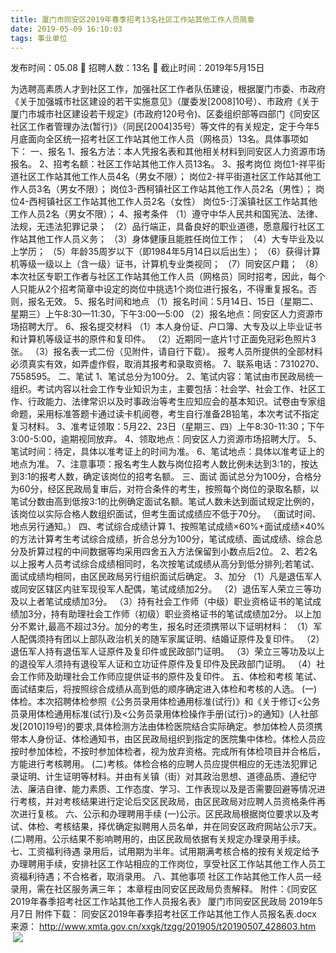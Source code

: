 ```yaml
---
title: 厦门市同安区2019年春季招考13名社区工作站其他工作人员简章
date: 2019-05-09 16:10:03
tags: 事业单位
---
```

发布时间：05.08   🌟   招聘人数：13名   🌈   截止时间：2019年5月15日
<!-- more -->
为选聘高素质人才到社区工作，加强社区工作者队伍建设，根据厦门市委、市政府《关于加强城市社区建设的若干实施意见》（厦委发[2008]10号）、市政府《关于厦门市城市社区建设若干规定》(市政府120号令)、区委组织部等四部门《同安区社区工作者管理办法(暂行)》（同民[2004]35号）等文件的有关规定，定于今年5月底面向全区统一招考社区工作站其他工作人员（网格员）13名。具体事项如下：
一、报名
1、报名方法：本人凭报名表和其他相关材料到同安区人力资源市场报名。
2、招考名额：社区工作站其他工作人员13名。
3、报考岗位
岗位1-祥平街道社区工作站其他工作人员4名（男女不限）；
岗位2-祥平街道社区工作站其他工作人员3名（男女不限）；
岗位3-西柯镇社区工作站其他工作人员2名（男性）；
岗位4-西柯镇社区工作站其他工作人员2名（女性）
岗位5-汀溪镇社区工作站其他工作人员2名（男女不限）；
4、报考条件
（1）遵守中华人民共和国宪法、法律、法规，无违法犯罪记录；
（2）品行端正，具备良好的职业道德，愿意履行社区工作站其他工作人员义务；
（3）身体健康且能胜任岗位工作；
（4）大专毕业及以上学历；
（5）年龄35周岁以下（即1984年5月14日以后出生）；
（6）获得计算机等级一级以上（含一级）证书，计算机专业类视同；
（7）同安区户籍；
（8）本次社区专职工作者与社区工作站其他工作人员（网格员）同时招考，因此，每个人只能从2个招考简章中设定的岗位中挑选1个岗位进行报名，不得重复报名。否则，报名无效。
5、报名时间和地点
（1）报名时间：5月14日、15日（星期二、星期三）上午8:30—11:30，下午3:00—5:00
（2）报名地点：同安区人力资源市场招聘大厅。
6、报名提交材料
（1）本人身份证、户口簿、大专及以上毕业证书和计算机等级证书的原件和复印件。
（2）近期同一底片1寸正面免冠彩色照片3张。
（3）报名表一式二份（见附件，请自行下载）。
报考人员所提供的全部材料必须真实有效，如弄虚作假，取消其报考和录取资格。
7、联系电话：7310270、7558595。
二、笔试
1、笔试总分为100分。
2、笔试内容：笔试由市民政局统一组织。考试内容以社会工作专业知识为主，主要包括：社会学、社会工作、社区工作、行政能力、法律常识以及时事政治等考生应知应会的基本知识。试卷由专家组命题，采用标准答题卡通过读卡机阅卷，考生自行准备2B铅笔，本次考试不指定复习材料。
3、准考证领取：5月22、23日（星期三、四）上午8:30-11:30；下午3:00-5:00，逾期视同放弃。
4、领取地点：同安区人力资源市场招聘大厅。
5、笔试时间：待定，具体以准考证上的时间为准。
6、笔试地点：具体以准考证上的地点为准。
7、注意事项：报名考生人数与岗位招考人数比例未达到3:1的，按达到3:1的报考人数，确定该岗位的招考名额。
三、面试
面试总分为100分，合格分为60分，经区民政局复审后，对符合条件的考生，按照每个岗位的录取名额，以笔试分数由高到低按3:1的比例确定面试名额。笔试人数未达到面试规定比例的，该岗位以实际合格人数组织面试，但考生面试成绩应不低于70分。
（面试时间、地点另行通知。）
四、考试综合成绩计算
1、按照笔试成绩×60%+面试成绩×40%的方法计算考生考试综合成绩，折合总分为100分，笔试成绩、面试成绩、综合总分及折算过程的中间数据等均采用四舍五入方法保留到小数点后2位。
2、若2名以上报考人员考试综合成绩相同时，名次按笔试成绩从高分到低分排列;若笔试、面试成绩均相同，由区民政局另行组织面试后确定。
3、加分
（1）凡是退伍军人或同安区辖区内驻军现役军人配偶，笔试成绩加2分。
（2）退伍军人荣立三等功及以上者笔试成绩加3分。
（3）持有社会工作师（中级）职业资格证书的笔试成绩加3分，持有助理社会工作师（初级）职业资格证书的笔试成绩加2分。
以上加分不累计,最高不超过3分。加分的考生，报名时还须携带以下证明材料：
（1）军人配偶须持有团以上部队政治机关的随军家属证明、结婚证原件及复印件。
（2）退伍军人持有退伍军人证原件及复印件或民政部门证明。
（3）荣立三等功及以上的退役军人须持有退役军人证和立功证件原件及复印件及民政部门证明。
（4）社会工作师及助理社会工作师应提供证书的原件及复印件。
五、体检和考核
笔试、面试结束后，将按照综合成绩从高到低的顺序确定进入体检和考核的人选。
(一)体检。本次招聘体检参照《公务员录用体检通用标准(试行)》和《关于修订<公务员录用体检通用标准(试行)及<公务员录用体检操作手册(试行)>的通知》(人社部发[2010]19号)的要求,具体检测方法由体检医院结合实际确定。参加体检人员须携带本人身份证、体检通知书，由区民政局组织到指定的医院集中体检。体检人员应按时参加体检，不按时参加体检者，视为放弃资格。完成所有体检项目并合格后，方能进行考核聘用。
(二)考核。体检合格的应聘人员应提供相应的无违法犯罪记录证明、计生证明等材料。并由有关镇（街）对其政治思想、道德品质、遵纪守法、廉洁自律、能力素质、工作态度、学习、工作表现以及是否需要回避等情况进行考核，并对考核结果进行定论后交区民政局，由区民政局对应聘人员资格条件再次进行复核。
六、公示和办理聘用手续
(一)公示。区民政局根据岗位要求以及考试、体检、考核结果，择优确定拟聘用人员名单，并在同安区政府网站公示7天。
(二)聘用。公示结果不影响聘用的，由区民政局依据有关规定办理录用手续。
七、工资福利待遇
录用后，试用期为半年。试用期满考核合格的按有关规定给予办理聘用手续，安排社区工作站相应的工作岗位，享受社区工作站其他工作人员工资福利待遇；不合格者，取消录用。
八、其他事项
社区工作站其他工作人员一经录用，需在社区服务满三年；
本章程由同安区民政局负责解释。
附件：《同安区2019年春季招考社区工作站其他工作人员报名表》
厦门市同安区民政局
2019年5月7日
附件下载：
同安区2019年春季招考社区工作站其他工作人员报名表.docx
来源：
http://www.xmta.gov.cn/xxgk/tzgg/201905/t20190507_428603.htm
 
 ![](https://cdn.weiweiblog.cn/20181015134814.png)